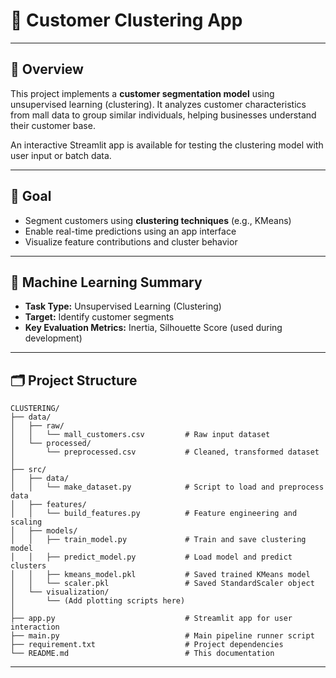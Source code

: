 # 🧠 Customer Clustering App


---

## 📌 Overview

This project implements a **customer segmentation model** using unsupervised learning (clustering). It analyzes customer characteristics from mall data to group similar individuals, helping businesses understand their customer base.

An interactive Streamlit app is available for testing the clustering model with user input or batch data.

---

## 🎯 Goal

- Segment customers using **clustering techniques** (e.g., KMeans)
- Enable real-time predictions using an app interface
- Visualize feature contributions and cluster behavior

---

## 🤖 Machine Learning Summary

- **Task Type:** Unsupervised Learning (Clustering)  
- **Target:** Identify customer segments  
- **Key Evaluation Metrics:** Inertia, Silhouette Score (used during development)

---

## 🗂️ Project Structure

```
CLUSTERING/
├── data/
│   ├── raw/
│   │   └── mall_customers.csv         # Raw input dataset
│   └── processed/
│       └── preprocessed.csv           # Cleaned, transformed dataset
│
├── src/
│   ├── data/
│   │   └── make_dataset.py            # Script to load and preprocess data
│   ├── features/
│   │   └── build_features.py          # Feature engineering and scaling
│   ├── models/
│   │   ├── train_model.py             # Train and save clustering model
│   │   ├── predict_model.py           # Load model and predict clusters
│   │   ├── kmeans_model.pkl           # Saved trained KMeans model
│   │   └── scaler.pkl                 # Saved StandardScaler object
│   └── visualization/
│       └── (Add plotting scripts here)
│
├── app.py                             # Streamlit app for user interaction
├── main.py                            # Main pipeline runner script
├── requirement.txt                    # Project dependencies
└── README.md                          # This documentation
```

---